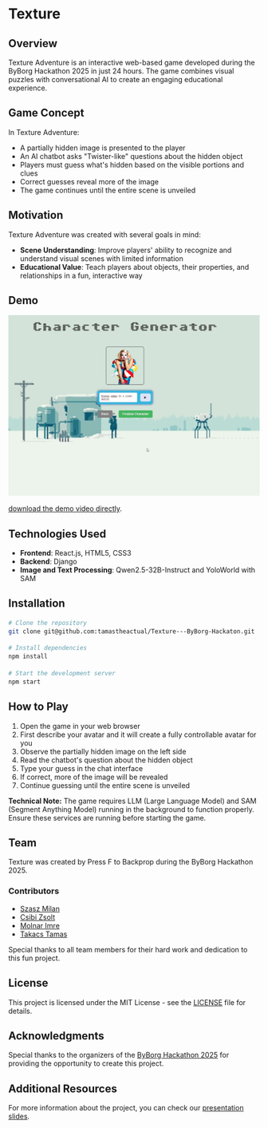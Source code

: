 # Texture 

## Overview

Texture Adventure is an interactive web-based game developed during the ByBorg Hackathon 2025 in just 24 hours. The game combines visual puzzles with conversational AI to create an engaging educational experience.

## Game Concept

In Texture Adventure:
- A partially hidden image is presented to the player
- An AI chatbot asks "Twister-like" questions about the hidden object
- Players must guess what's hidden based on the visible portions and clues
- Correct guesses reveal more of the image
- The game continues until the entire scene is unveiled

## Motivation

Texture Adventure was created with several goals in mind:
- **Scene Understanding**: Improve players' ability to recognize and understand visual scenes with limited information
- **Educational Value**: Teach players about objects, their properties, and relationships in a fun, interactive way

## Demo

[![Texture Demo Video](./media/thumbnails/texture-thumbnail.jpg)](./media/thumbnails/Texture-demo.mov)

[download the demo video directly](./media/thumbnails/Texture-demo.mov).

## Technologies Used

- **Frontend**: React.js, HTML5, CSS3
- **Backend**: Django
- **Image and Text Processing**: Qwen2.5-32B-Instruct and YoloWorld with SAM

## Installation

```bash
# Clone the repository
git clone git@github.com:tamastheactual/Texture---ByBorg-Hackaton.git

# Install dependencies
npm install

# Start the development server
npm start
```

## How to Play

1. Open the game in your web browser 
2. First describe your avatar and it will create a fully controllable avatar for you
3. Observe the partially hidden image on the left side
4. Read the chatbot's question about the hidden object
5. Type your guess in the chat interface
6. If correct, more of the image will be revealed
7. Continue guessing until the entire scene is unveiled

**Technical Note:** The game requires LLM (Large Language Model) and SAM (Segment Anything Model) running in the background to function properly. Ensure these services are running before starting the game.

## Team

Texture was created by Press F to Backprop during the ByBorg Hackathon 2025.

### Contributors

- [Szasz Milan](https://github.com/szaszmilan)
- [Csibi Zsolt](https://github.com/zsolt-csibi)
- [Molnar Imre](https://github.com/PercibalBuxus)
- [Takacs Tamas](https://github.com/tamastheactual)


Special thanks to all team members for their hard work and dedication to this fun project.

## License

This project is licensed under the MIT License - see the [LICENSE](LICENSE) file for details.

## Acknowledgments

Special thanks to the organizers of the [ByBorg Hackathon 2025](https://byborg.ai/) for providing the opportunity to create this project.

## Additional Resources

For more information about the project, you can check our [presentation slides](./media/texture.pptx).
